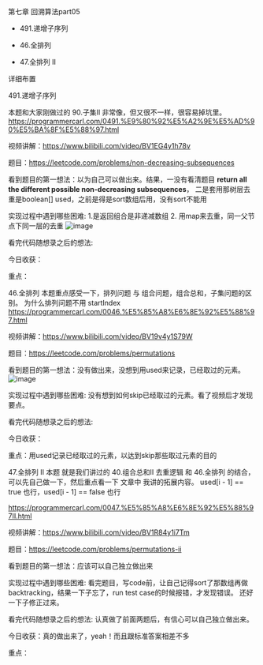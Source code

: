 第七章 回溯算法part05


* 491.递增子序列

* 46.全排列

* 47.全排列 II

详细布置 

491.递增子序列 

本题和大家刚做过的 90.子集II 非常像，但又很不一样，很容易掉坑里。 
https://programmercarl.com/0491.%E9%80%92%E5%A2%9E%E5%AD%90%E5%BA%8F%E5%88%97.html 

视频讲解：https://www.bilibili.com/video/BV1EG4y1h78v  

题目：https://leetcode.com/problems/non-decreasing-subsequences

看到题目的第一想法：以为自己可以做出来。结果，一没有看清题目 **return all the different possible non-decreasing subsequences**， 二是套用那树层去重是boolean[] used，之前是得是sort数组后用，没有sort不能用 

实现过程中遇到哪些困难: 1.是返回组合是非递减数组 2. 用map来去重，同一父节点下同一层的去重
![image](https://user-images.githubusercontent.com/87255377/228519628-8eb59964-cdc1-441a-ad3c-9679e84adc9f.png)


看完代码随想录之后的想法:

今日收获：

重点：

46.全排列 
本题重点感受一下，排列问题 与 组合问题，组合总和，子集问题的区别。 为什么排列问题不用 startIndex 
https://programmercarl.com/0046.%E5%85%A8%E6%8E%92%E5%88%97.html   

视频讲解：https://www.bilibili.com/video/BV19v4y1S79W  

题目：https://leetcode.com/problems/permutations

看到题目的第一想法：没有做出来，没想到用used来记录，已经取过的元素。
![image](https://user-images.githubusercontent.com/87255377/228527797-bc24af59-dde1-4043-a666-1db97670c60f.png)

实现过程中遇到哪些困难: 没有想到如何skip已经取过的元素。看了视频后才发现要点。

看完代码随想录之后的想法:

今日收获：

重点：用used记录已经取过的元素，以达到skip那些取过元素的目的

47.全排列 II 
本题 就是我们讲过的 40.组合总和II 去重逻辑 和 46.全排列 的结合，可以先自己做一下，然后重点看一下 文章中 我讲的拓展内容。 used[i - 1] == true 也行，used[i - 1] == false 也行 

https://programmercarl.com/0047.%E5%85%A8%E6%8E%92%E5%88%97II.html     
 
视频讲解：https://www.bilibili.com/video/BV1R84y1i7Tm

题目：https://leetcode.com/problems/permutations-ii

看到题目的第一想法：应该可以自己独立做出来

实现过程中遇到哪些困难: 看完题目，写code前，让自己记得sort了那数组再做backtracking，结果一下子忘了，run test case的时候报错，才发现错误。 还好一下子修正过来。

看完代码随想录之后的想法: 认真做了前面两题后，有信心可以自己独立做出来。

今日收获：真的做出来了，yeah！而且跟标准答案相差不多

重点：
